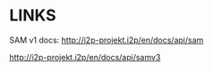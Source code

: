 # LINKS

SAM v1 docs: http://i2p-projekt.i2p/en/docs/api/sam

http://i2p-projekt.i2p/en/docs/api/samv3
